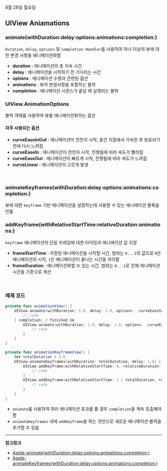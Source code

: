 8월 28일 월요일

## UIView Aniamations

### animate(withDuration:delay:options:animations:completion:)
`Duration`, `delay`, `options` 및 `completion Handler`를 사용하여 하나 이상의 뷰에 대한 변경 사항을 애니메이션화함

- **duration** : 애니메이션의 총 지속 시간
- **delay** : 애니메이션을 시작하기 전 기다리는 시간
- **options** : 애니메이션 수행과 관련된 옵션
- **animations** : 뷰의 변경사항을 포함하는 블럭
- **completion** : 애니메이션 시퀸스가 끝날 때 실행되는 블럭

### UIView.AnimationOptions
블럭 객체를 사용하여 뷰를 애니메이션화하는 옵션

#### 자주 사용되는 옵션
- **curveEaseInOut** : 애니메이션이 천천히 시작, 중간 지점에서 가속한 후 완료되기 전에 다시 느려짐
- **curveEaseIn** : 애니메이션이 천천히 시작, 진행됨에 따라 속도가 빨라짐
- **curveEaseOut** : 애니메이션이 빠르게 시작, 진행됨에 따라 속도가 느려짐
- **curveLinear** : 애니메이션이 고르게 발생

<br>

### animateKeyframes(withDuration:delay:options:animations:completion:)
뷰에 대한 `keyframe` 기반 애니메이션을 설정하는데 사용할 수 있는 애니메이션 블록을 만듦

### addKeyframe(withRelativeStartTime:relativeDuration:animations:)
`keyframe` 애니메이션의 단일 프레임에 대한 타이밍과 애니메이션 값 지정

- **frameStartTime** : 지정된 애니메이션을 시작할 시간, 범위는 `0...1`의 값으로 `0`은 애니메이션의 시작, `1`은 애니메이션이 끝나는 시간을 의미함
- **frameDuration** : 애니메이션화할 수 있는 시간, 범위는 `0...1`로 전체 애니메이션 시간을 기준으로 계산

<br>

### 예제 코드

```swift
private func animationView() {
    UIView.animate(withDuration: 1.0, delay: 1.0, options: .curveEaseIn) { 
        // code
    } completion: { finished in
        UIView.animate(withDuration: 1.0, delay: 1.0, options: .curveEaseOut) { 
            // code
        }
    }
}

private func animationKeyframeView() {
    let totalDutation = 3.0
    UIView.animateKeyframes(withDuration: totalDutation, delay: 1.0) {
        UIView.addKeyframe(withRelativeStartTime: 0, relativeDuration: 1 / totalDutation) { 
            // code
        }
        UIView.addKeyframe(withRelativeStartTime: 2 / totalDutation, relativeDuration: 1 / totalDutation) { 
            // code
        }
    }
}
```
- `animate`를 사용하여 여러 애니메이션 효과를 줄 경우 `completion`을 계속 호출해야함
- `animateKeyframes` 내에 `addKeyframe`을 하는 것만으로 새로운 애니메이션 블럭을 추가할 수 있음

---
**참고링크**
- [Apple-animate(withDuration:delay:options:animations:completion:)](https://developer.apple.com/documentation/uikit/uiview/1622451-animate)
- [Apple-animateKeyframes(withDuration:delay:options:animations:completion:)](https://developer.apple.com/documentation/uikit/uiview/1622552-animatekeyframes)
